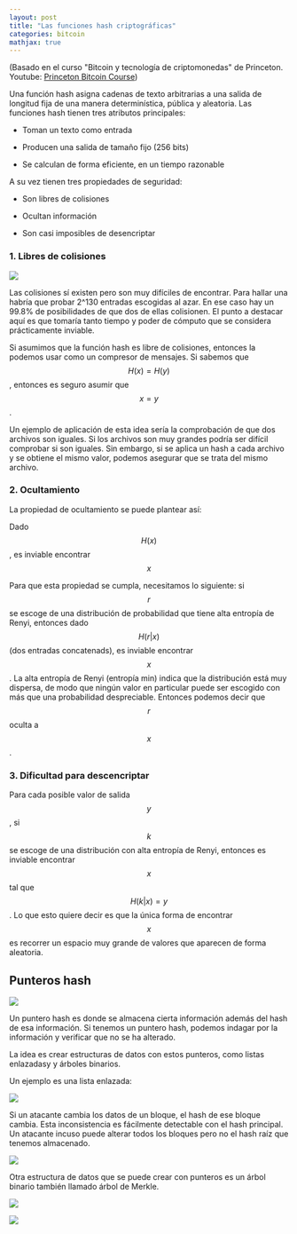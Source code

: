 ```yaml
---
layout: post
title: "Las funciones hash criptográficas"
categories: bitcoin
mathjax: true
---
```


(Basado en el curso "Bitcoin y tecnología de criptomonedas" de Princeton. Youtube: [Princeton Bitcoin Course](https://www.youtube.com/channel/UCNcSSleedtfyDuhBvOQzFzQ/videos))

Una función hash asigna cadenas de texto arbitrarias a una salida de longitud fija de una manera determinística, pública y aleatoria.
Las funciones hash tienen tres atributos principales:

* Toman un texto como entrada

* Producen una salida de tamaño fijo (256 bits)

* Se calculan de forma eficiente, en un tiempo razonable

A su vez tienen tres propiedades de seguridad:

* Son libres de colisiones

* Ocultan información

* Son casi imposibles de desencriptar

### 1. Libres de colisiones

![](/images/libre-colisiones.png)

Las colisiones sí existen pero son muy difíciles de encontrar. Para hallar una habría que
probar 2^130 entradas escogidas al azar. En ese caso hay un 99.8% de posibilidades de que dos de ellas colisionen.
El punto a destacar aquí es que tomaría tanto tiempo y poder de cómputo que se considera prácticamente inviable.

Si asumimos que la función hash es libre de colisiones, entonces la podemos usar como un compresor de mensajes.
Si sabemos que $$ H(x)=H(y) $$, entonces es seguro asumir que $$ x = y $$.

Un ejemplo de aplicación de esta idea sería la comprobación de que dos archivos son iguales. Si los archivos son muy grandes podría ser difícil comprobar si son iguales.
Sin embargo, si se aplica un hash a cada archivo y se obtiene el mismo valor, podemos asegurar que se trata del mismo archivo.

### 2. Ocultamiento

La propiedad de ocultamiento se puede plantear así:

Dado $$H(x)$$, es inviable encontrar $$x$$

Para que esta propiedad se cumpla, necesitamos lo siguiente: si $$r$$ se escoge de una distribución de probabilidad que tiene alta entropía de Renyi, entonces dado $$H(r|x)$$ (dos entradas concatenads), es inviable encontrar $$x$$.
La alta entropía de Renyi (entropía min) indica que la distribución está muy dispersa, de modo que ningún valor en particular puede ser escogido con más que una probabilidad despreciable.
Entonces podemos decir que $$r$$ oculta a $$x$$.


### 3. Dificultad para descencriptar

Para cada posible valor de salida $$y$$, si $$k$$ se escoge de una distribución con alta entropía de Renyi, entonces es inviable encontrar $$x$$ tal que 
$$H(k|x)=y$$. Lo que esto quiere decir es que la única forma de encontrar $$x$$ es recorrer un espacio muy grande de valores que aparecen de forma aleatoria.


## Punteros hash

![](/images/puntero-hash.png)

Un puntero hash es donde se almacena cierta información además del hash de esa información. Si tenemos un puntero hash, podemos
indagar por la información y verificar que no se ha alterado.

La idea es crear estructuras de datos con estos punteros, como listas enlazadasy y árboles binarios.

Un ejemplo es una lista enlazada:

![](/images/linked-hash.png)

Si un atacante cambia los datos de un bloque, el hash de ese bloque cambia. Esta inconsistencia es fácilmente detectable con el hash principal. Un atacante incuso puede alterar todos los bloques pero no el hash raíz que tenemos almacenado.

![](/images/tamper-proof.png)

Otra estructura de datos que se puede crear con punteros es un árbol binario también llamado árbol de Merkle.

![](/images/merkle-tree.png)

![](/images/merkle2.png)
